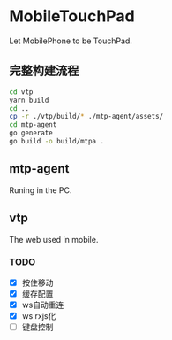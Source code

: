 # MobileTouchPad

Let MobilePhone to be TouchPad.

## 完整构建流程

```bash
cd vtp
yarn build
cd ..
cp -r ./vtp/build/* ./mtp-agent/assets/
cd mtp-agent
go generate
go build -o build/mtpa .
```

## mtp-agent

Runing in the PC.

## vtp

The web used in mobile.

### TODO

+ [x] 按住移动
+ [x] 缓存配置
+ [x] ws自动重连
+ [x] ws rxjs化
+ [ ] 键盘控制
